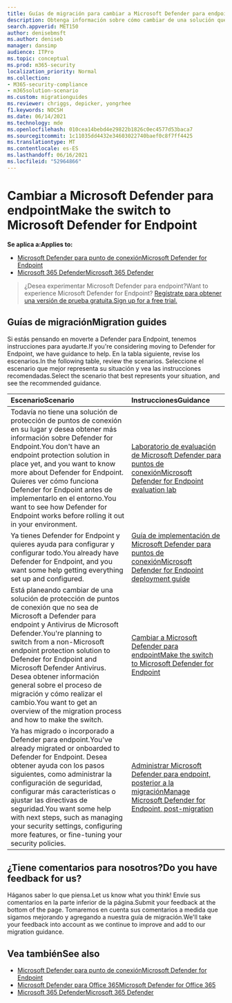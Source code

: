 ```yaml
---
title: Guías de migración para cambiar a Microsoft Defender para endpoint
description: Obtenga información sobre cómo cambiar de una solución que no Microsoft 365 Defender a Microsoft Defender para endpoint
search.appverid: MET150
author: denisebmsft
ms.author: deniseb
manager: dansimp
audience: ITPro
ms.topic: conceptual
ms.prod: m365-security
localization_priority: Normal
ms.collection:
- M365-security-compliance
- m365solution-scenario
ms.custom: migrationguides
ms.reviewer: chriggs, depicker, yongrhee
f1.keywords: NOCSH
ms.date: 06/14/2021
ms.technology: mde
ms.openlocfilehash: 010cea14bebd4e29822b1826c0ec4577d53baca7
ms.sourcegitcommit: 1c11035dd4432e34603022740baef0c8f7ff4425
ms.translationtype: MT
ms.contentlocale: es-ES
ms.lasthandoff: 06/16/2021
ms.locfileid: "52964866"
---
```

# <a name="make-the-switch-to-microsoft-defender-for-endpoint"></a><span data-ttu-id="df1e6-103">Cambiar a Microsoft Defender para endpoint</span><span class="sxs-lookup"><span data-stu-id="df1e6-103">Make the switch to Microsoft Defender for Endpoint</span></span>

<span data-ttu-id="df1e6-104">**Se aplica a:**</span><span class="sxs-lookup"><span data-stu-id="df1e6-104">**Applies to:**</span></span>
- [<span data-ttu-id="df1e6-105">Microsoft Defender para punto de conexión</span><span class="sxs-lookup"><span data-stu-id="df1e6-105">Microsoft Defender for Endpoint</span></span>](https://go.microsoft.com/fwlink/p/?linkid=2154037)
- [<span data-ttu-id="df1e6-106">Microsoft 365 Defender</span><span class="sxs-lookup"><span data-stu-id="df1e6-106">Microsoft 365 Defender</span></span>](https://go.microsoft.com/fwlink/?linkid=2118804)

> <span data-ttu-id="df1e6-107">¿Desea experimentar Microsoft Defender para endpoint?</span><span class="sxs-lookup"><span data-stu-id="df1e6-107">Want to experience Microsoft Defender for Endpoint?</span></span> [<span data-ttu-id="df1e6-108">Regístrate para obtener una versión de prueba gratuita.</span><span class="sxs-lookup"><span data-stu-id="df1e6-108">Sign up for a free trial.</span></span>](https://www.microsoft.com/microsoft-365/windows/microsoft-defender-atp?ocid=docs-wdatp-exposedapis-abovefoldlink)

## <a name="migration-guides"></a><span data-ttu-id="df1e6-109">Guías de migración</span><span class="sxs-lookup"><span data-stu-id="df1e6-109">Migration guides</span></span>

<span data-ttu-id="df1e6-110">Si estás pensando en moverte a Defender para Endpoint, tenemos instrucciones para ayudarte.</span><span class="sxs-lookup"><span data-stu-id="df1e6-110">If you're considering moving to Defender for Endpoint, we have guidance to help.</span></span> <span data-ttu-id="df1e6-111">En la tabla siguiente, revise los escenarios.</span><span class="sxs-lookup"><span data-stu-id="df1e6-111">In the following table, review the scenarios.</span></span> <span data-ttu-id="df1e6-112">Seleccione el escenario que mejor representa su situación y vea las instrucciones recomendadas.</span><span class="sxs-lookup"><span data-stu-id="df1e6-112">Select the scenario that best represents your situation, and see the recommended guidance.</span></span>

| <span data-ttu-id="df1e6-113">Escenario</span><span class="sxs-lookup"><span data-stu-id="df1e6-113">Scenario</span></span> | <span data-ttu-id="df1e6-114">Instrucciones</span><span class="sxs-lookup"><span data-stu-id="df1e6-114">Guidance</span></span> |
|:----|:----|
| <span data-ttu-id="df1e6-115">Todavía no tiene una solución de protección de puntos de conexión en su lugar y desea obtener más información sobre Defender for Endpoint.</span><span class="sxs-lookup"><span data-stu-id="df1e6-115">You don't have an endpoint protection solution in place yet, and you want to know more about Defender for Endpoint.</span></span> <span data-ttu-id="df1e6-116">Quieres ver cómo funciona Defender for Endpoint antes de implementarlo en el entorno.</span><span class="sxs-lookup"><span data-stu-id="df1e6-116">You want to see how Defender for Endpoint works before rolling it out in your environment.</span></span>  | [<span data-ttu-id="df1e6-117">Laboratorio de evaluación de Microsoft Defender para puntos de conexión</span><span class="sxs-lookup"><span data-stu-id="df1e6-117">Microsoft Defender for Endpoint evaluation lab</span></span>](evaluation-lab.md)   |
| <span data-ttu-id="df1e6-118">Ya tienes Defender for Endpoint y quieres ayuda para configurar y configurar todo.</span><span class="sxs-lookup"><span data-stu-id="df1e6-118">You already have Defender for Endpoint, and you want some help getting everything set up and configured.</span></span>  | [<span data-ttu-id="df1e6-119">Guía de implementación de Microsoft Defender para puntos de conexión</span><span class="sxs-lookup"><span data-stu-id="df1e6-119">Microsoft Defender for Endpoint deployment guide</span></span>](deployment-phases.md)  |
| <span data-ttu-id="df1e6-120">Está planeando cambiar de una solución de protección de puntos de conexión que no sea de Microsoft a Defender para endpoint y Antivirus de Microsoft Defender.</span><span class="sxs-lookup"><span data-stu-id="df1e6-120">You're planning to switch from a non-Microsoft endpoint protection solution to Defender for Endpoint and Microsoft Defender Antivirus.</span></span> <span data-ttu-id="df1e6-121">Desea obtener información general sobre el proceso de migración y cómo realizar el cambio.</span><span class="sxs-lookup"><span data-stu-id="df1e6-121">You want to get an overview of the migration process and how to make the switch.</span></span> |[<span data-ttu-id="df1e6-122">Cambiar a Microsoft Defender para endpoint</span><span class="sxs-lookup"><span data-stu-id="df1e6-122">Make the switch to Microsoft Defender for Endpoint</span></span>](switch-to-microsoft-defender-migration.md)   |
| <span data-ttu-id="df1e6-123">Ya has migrado o incorporado a Defender para endpoint.</span><span class="sxs-lookup"><span data-stu-id="df1e6-123">You've already migrated or onboarded to Defender for Endpoint.</span></span> <span data-ttu-id="df1e6-124">Desea obtener ayuda con los pasos siguientes, como administrar la configuración de seguridad, configurar más características o ajustar las directivas de seguridad.</span><span class="sxs-lookup"><span data-stu-id="df1e6-124">You want some help with next steps, such as managing your security settings, configuring more features, or fine-tuning your security policies.</span></span> | [<span data-ttu-id="df1e6-125">Administrar Microsoft Defender para endpoint, posterior a la migración</span><span class="sxs-lookup"><span data-stu-id="df1e6-125">Manage Microsoft Defender for Endpoint, post-migration</span></span>](manage-atp-post-migration.md) |


## <a name="do-you-have-feedback-for-us"></a><span data-ttu-id="df1e6-126">¿Tiene comentarios para nosotros?</span><span class="sxs-lookup"><span data-stu-id="df1e6-126">Do you have feedback for us?</span></span>

<span data-ttu-id="df1e6-127">Háganos saber lo que piensa.</span><span class="sxs-lookup"><span data-stu-id="df1e6-127">Let us know what you think!</span></span> <span data-ttu-id="df1e6-128">Envíe sus comentarios en la parte inferior de la página.</span><span class="sxs-lookup"><span data-stu-id="df1e6-128">Submit your feedback at the bottom of the page.</span></span> <span data-ttu-id="df1e6-129">Tomaremos en cuenta sus comentarios a medida que sigamos mejorando y agregando a nuestra guía de migración.</span><span class="sxs-lookup"><span data-stu-id="df1e6-129">We'll take your feedback into account as we continue to improve and add to our migration guidance.</span></span>

## <a name="see-also"></a><span data-ttu-id="df1e6-130">Vea también</span><span class="sxs-lookup"><span data-stu-id="df1e6-130">See also</span></span>

- [<span data-ttu-id="df1e6-131">Microsoft Defender para punto de conexión</span><span class="sxs-lookup"><span data-stu-id="df1e6-131">Microsoft Defender for Endpoint</span></span>](/windows/security/threat-protection)
- [<span data-ttu-id="df1e6-132">Microsoft Defender para Office 365</span><span class="sxs-lookup"><span data-stu-id="df1e6-132">Microsoft Defender for Office 365</span></span>](/microsoft-365/security/office-365-security/office-365-atp)
- [<span data-ttu-id="df1e6-133">Microsoft 365 Defender</span><span class="sxs-lookup"><span data-stu-id="df1e6-133">Microsoft 365 Defender</span></span>](/microsoft-365/security/defender/microsoft-threat-protection?) 
